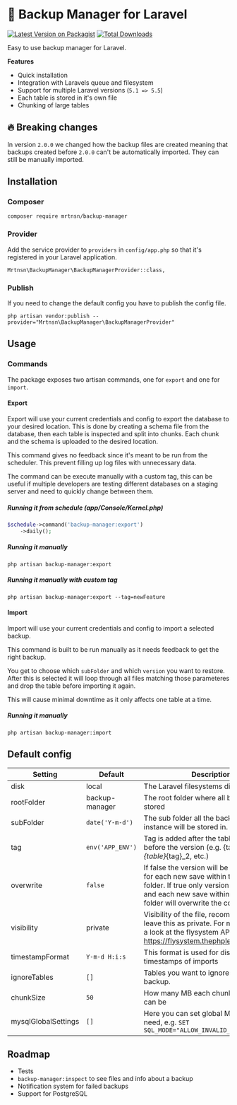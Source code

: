 # 💼 Backup Manager for Laravel

[![Latest Version on Packagist](https://img.shields.io/packagist/v/mrtnsn/backup-manager.svg?style=flat-square)](https://packagist.org/packages/mrtnsn/backup-manager)
[![Total Downloads](https://img.shields.io/packagist/dt/mrtnsn/backup-manager.svg?style=flat-square)](https://packagist.org/packages/mrtnsn/backup-manager)

Easy to use backup manager for Laravel.

**Features**
- Quick installation
- Integration with Laravels queue and filesystem
- Support for multiple Laravel versions (`5.1 => 5.5`)
- Each table is stored in it's own file
- Chunking of large tables

## :fire: Breaking changes

In version `2.0.0` we changed how the backup files are created meaning that backups created
before `2.0.0` can't be automatically imported. They can still be manually imported.

## Installation

### Composer
```
composer require mrtnsn/backup-manager
```

### Provider
Add the service provider to `providers` in `config/app.php` so that it's registered
in your Laravel application.

```
Mrtnsn\BackupManager\BackupManagerProvider::class,
```

### Publish
If you need to change the default config you have to publish the config file.

```
php artisan vendor:publish --provider="Mrtnsn\BackupManager\BackupManagerProvider"
```

## Usage

### Commands
The package exposes two artisan commands, one for `export` and one for `import`.

#### Export
Export will use your current credentials and config to export the database
to your desired location. This is done by creating a schema file from the database, then
each table is inspected and split into chunks. Each chunk and the schema is uploaded to
the desired location.

This command gives no feedback since it's meant to be run from the scheduler.
This prevent filling up log files with unnecessary data.

The command can be execute manually with a custom tag, this can be useful if multiple developers
are testing different databases on a staging server and need to quickly change between them.

##### Running it from schedule (app/Console/Kernel.php)
```php
$schedule->command('backup-manager:export')
    ->daily();
```

##### Running it manually
```
php artisan backup-manager:export
```

##### Running it manually with custom tag
```
php artisan backup-manager:export --tag=newFeature
```

#### Import
Import will use your current credentials and config to import a selected backup.

This command is built to be run manually as it needs feedback to get the right backup.

You get to choose which `subFolder` and which `version` you want to restore.
After this is selected it will loop through all files matching those parameteres
and drop the table before importing it again.

This will cause minimal downtime as it only affects one table at a time.

##### Running it manually
```
php artisan backup-manager:import
```

## Default config
|Setting|Default|Description|
|---	|---	|---	|
|disk|local|The Laravel filesystems disk to use|
|rootFolder|backup-manager|The root folder where all backups will be stored|
|subFolder|`date('Y-m-d')`|The sub folder all the backups for that instance will be stored in.|
|tag|`env('APP_ENV')`|Tag is added after the table name and before the version (e.g. {table}_{tag}_1, {table}_{tag}_2, etc.)|
|overwrite|`false`|If false the version will be incremented for each new save within the same sub folder. If true only version 1 will exist and each new save within the same sub folder will overwrite the content.|
|visibility|private|Visibility of the file, recommended to leave this as private. For more info take a look at the flysystem API: https://flysystem.thephpleague.com/api/|
|timestampFormat|`Y-m-d H:i:s`|This format is used for displaying the timestamps of imports|
|ignoreTables|`[]`|Tables you want to ignore from the backup.|
|chunkSize|`50`|How many MB each chunk of the data can be|
|mysqlGlobalSettings|`[]`|Here you can set global MySQL config if need, e.g. `SET SQL_MODE="ALLOW_INVALID_DATES"`|

## Roadmap
- Tests 
- `backup-manager:inspect` to see files and info about a backup
- Notification system for failed backups
- Support for PostgreSQL